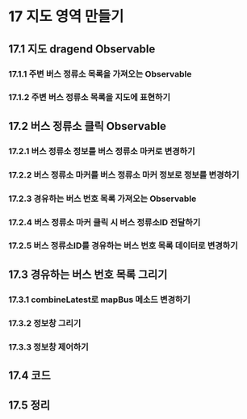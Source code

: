 # 17 지도 영역 만들기

## 17.1 지도 dragend Observable

### 17.1.1 주변 버스 정류소 목록을 가져오는 Observable

### 17.1.2 주변 버스 정류소 목록을 지도에 표현하기

## 17.2 버스 정류소 클릭 Observable

### 17.2.1 버스 정류소 정보를 버스 정류소 마커로 변경하기

### 17.2.2 버스 정류소 마커를 버스 정류소 마커 정보로 정보를 변경하기

### 17.2.3 경유하는 버스 번호 목록 가져오는 Observable

### 17.2.4 버스 정류소 마커 클릭 시 버스 정류소ID 전달하기

### 17.2.5 버스 정류소ID를 경유하는 버스 번호 목록 데이터로 변경하기

## 17.3 경유하는 버스 번호 목록 그리기

### 17.3.1 combineLatest로 mapBus 메소드 변경하기

### 17.3.2 정보창 그리기

### 17.3.3 정보창 제어하기

## 17.4 코드

## 17.5 정리
